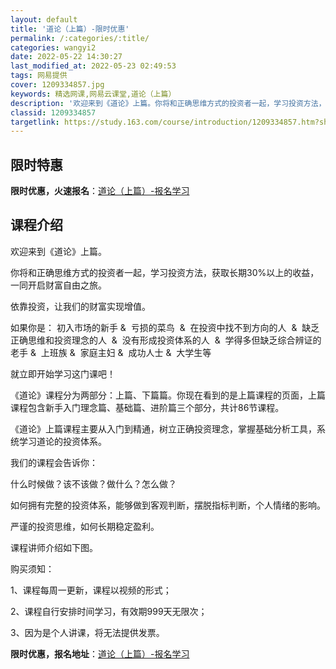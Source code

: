 ```yaml
---
layout: default
title: '道论（上篇）-限时优惠'
permalink: /:categories/:title/
categories: wangyi2
date: 2022-05-22 14:30:27
last_modified_at: 2022-05-23 02:49:53
tags: 网易提供
cover: 1209334857.jpg
keywords: 精选网课,网易云课堂,道论（上篇）
description: '欢迎来到《道论》上篇。你将和正确思维方式的投资者一起，学习投资方法，获取长期30%以上的收益，一同开启财富自由之旅。依靠'
classid: 1209334857
targetlink: https://study.163.com/course/introduction/1209334857.htm?share=1&shareId=1025206652&utm_campaign=share&utm_medium=iphoneShare&utm_source=&utm_u=1025206652
---
```


## 限时特惠

**限时优惠，火速报名**：[道论（上篇）-报名学习](https://study.163.com/course/introduction/1209334857.htm?share=1&shareId=1025206652&utm_campaign=share&utm_medium=iphoneShare&utm_source=&utm_u=1025206652)

## 课程介绍

欢迎来到《道论》上篇。

你将和正确思维方式的投资者一起，学习投资方法，获取长期30%以上的收益，一同开启财富自由之旅。

依靠投资，让我们的财富实现增值。

如果你是： 初入市场的新手 &  亏损的菜鸟  &  在投资中找不到方向的人  &  缺乏正确思维和投资理念的人  &  没有形成投资体系的人  &  学得多但缺乏综合辨证的老手 &  上班族 &  家庭主妇 &  成功人士 &  大学生等

就立即开始学习这门课吧！

《道论》课程分为两部分：上篇、下篇篇。你现在看到的是上篇课程的页面，上篇课程包含新手入门理念篇、基础篇、进阶篇三个部分，共计86节课程。

《道论》上篇课程主要从入门到精通，树立正确投资理念，掌握基础分析工具，系统学习道论的投资体系。

我们的课程会告诉你：

什么时候做？该不该做？做什么？怎么做？

如何拥有完整的投资体系，能够做到客观判断，摆脱指标判断，个人情绪的影响。

严谨的投资思维，如何长期稳定盈利。

课程讲师介绍如下图。

购买须知：

1、课程每周一更新，课程以视频的形式；

2、课程自行安排时间学习，有效期999天无限次；

3、因为是个人讲课，将无法提供发票。

**限时优惠，报名地址**：[道论（上篇）-报名学习](https://study.163.com/course/introduction/1209334857.htm?share=1&shareId=1025206652&utm_campaign=share&utm_medium=iphoneShare&utm_source=&utm_u=1025206652)

